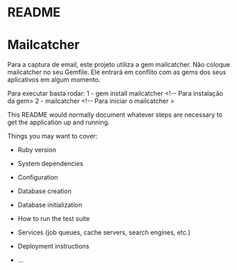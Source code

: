 # README

# Mailcatcher

Para a captura de email, este projeto utiliza a gem mailcatcher. Não coloque mailcatcher no seu Gemfile. Ele entrará em conflito com as gems dos seus aplicativos em algum momento.

Para executar basta rodar:
1 - gem install mailcatcher  <!-- Para instalação da gem>
2 - mailcatcher <!-- Para iniciar o mailcatcher >

This README would normally document whatever steps are necessary to get the
application up and running.

Things you may want to cover:

* Ruby version

* System dependencies

* Configuration

* Database creation

* Database initialization

* How to run the test suite

* Services (job queues, cache servers, search engines, etc.)

* Deployment instructions

* ...

